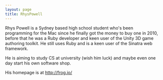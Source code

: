 ```yaml
---
layout: page
title: RhysPowell
---
```




Rhys Powell is a Sydney based high school student who's been programming for the Mac since he finally got the money to buy one in 2010, before that he was a Ruby developer and keen user of the Unity 3D game authoring toolkit. He still uses Ruby and is a keen user of the Sinatra web framework.

He is aiming to study CS at university (wish him luck) and maybe even one day start his own software shop.

His homepage is at http://frog.io/

